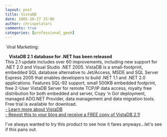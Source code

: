 ```yaml
---
layout: post
title: VistaDB
date: 2005-10-27 15:06
author: chrispelatari
comments: true
categories: [professional_geek]
---
```

<!--StartFragment --> Viral Marketing:
<p><img height="12" src="http://www.vistadb.net/images/quotes_left.gif" border="0" /><b>VistaDB 2.1 database for .NET has been released</b><br />This 2.1 
update includes over 60 improvements, including new support for .NET 2.0 and 
Visual Studio .NET 2005. VistaDB is a small-footprint, embedded SQL database 
alternative to Jet/Access, MSDE and SQL Server Express 2005 that enables 
developers to build .NET 1.1 and .NET 2.0 applications. Features SQL-92 support, 
small 500KB embedded footprint, free 2-User VistaDB Server for remote TCP/IP 
data access, royalty free distribution for both embedded and server, Copy 'n Go! 
deployment, managed ADO.NET Provider, data management and data migration tools. 
Free trial is available for download.<br /><a href="http://www.vistadb.net/overview.asp?ref=blogger">- Learn more about 
VistaDB</a><br /><a href="http://www.vistadb.net/blogoffer.asp?ref=blogger">- 
Repost this to your blog and receive a FREE copy of VistaDB 2.1!</a> <img height="12" src="http://www.vistadb.net/images/quotes_right.gif" border="0" /></p>
<p>I've always wanted to try this product to see how it fares anyways...let's 
see if this pans out.</p>
